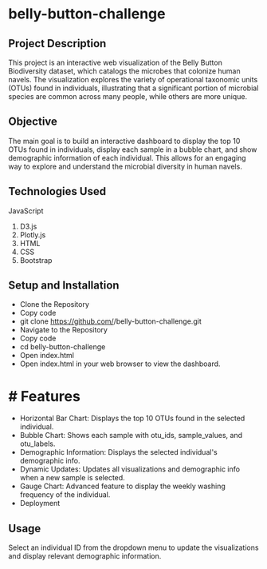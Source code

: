 # belly-button-challenge

## Project Description

This project is an interactive web visualization of the Belly Button Biodiversity dataset, which catalogs the microbes that colonize human navels. The visualization explores the variety of operational taxonomic units (OTUs) found in individuals, illustrating that a significant portion of microbial species are common across many people, while others are more unique.

## Objective

The main goal is to build an interactive dashboard to display the top 10 OTUs found in individuals, display each sample in a bubble chart, and show demographic information of each individual. This allows for an engaging way to explore and understand the microbial diversity in human navels.

## Technologies Used

JavaScript
1. D3.js
2. Plotly.js
3. HTML
4. CSS
5. Bootstrap
## Setup and Installation

- Clone the Repository
- Copy code
- git clone https://github.com/<your-username>/belly-button-challenge.git
- Navigate to the Repository
- Copy code
- cd belly-button-challenge
- Open index.html
- Open index.html in your web browser to view the dashboard.
# # Features

- Horizontal Bar Chart: Displays the top 10 OTUs found in the selected individual.
- Bubble Chart: Shows each sample with otu_ids, sample_values, and otu_labels.
- Demographic Information: Displays the selected individual's demographic info.
- Dynamic Updates: Updates all visualizations and demographic info when a new sample is selected.
- Gauge Chart: Advanced feature to display the weekly washing frequency of the individual.
- Deployment

## Usage

Select an individual ID from the dropdown menu to update the visualizations and display relevant demographic information.

